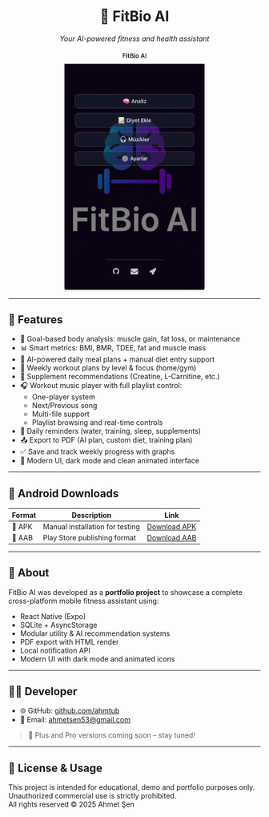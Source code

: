 
<h1 align="center">🧠 FitBio AI</h1>
<p align="center"><em>Your AI-powered fitness and health assistant</em></p>

<p align="center">
  <img src="assets/FitBio_AI.jpeg" alt="FitBio AI Screenshot" width="280"/>
</p>

---

## 🚀 Features

- 🎯 Goal-based body analysis: muscle gain, fat loss, or maintenance
- 📊 Smart metrics: BMI, BMR, TDEE, fat and muscle mass
- 🧬 AI-powered daily meal plans + manual diet entry support
- 💪 Weekly workout plans by level & focus (home/gym)
- 💊 Supplement recommendations (Creatine, L-Carnitine, etc.)
- 🎧 Workout music player with full playlist control:
  - One-player system
  - Next/Previous song
  - Multi-file support
  - Playlist browsing and real-time controls
- 🔔 Daily reminders (water, training, sleep, supplements)
- 📤 Export to PDF (AI plan, custom diet, training plan)
- ✅ Save and track weekly progress with graphs
- 🌙 Modern UI, dark mode and clean animated interface

---

## 📲 Android Downloads

| Format | Description                  | Link |
|--------|------------------------------|------|
| 🔹 APK  | Manual installation for testing | [Download APK](-) |
| 🔸 AAB  | Play Store publishing format    | [Download AAB](-) |

---

## 🧠 About

FitBio AI was developed as a **portfolio project** to showcase a complete cross-platform mobile fitness assistant using:
- React Native (Expo)
- SQLite + AsyncStorage
- Modular utility & AI recommendation systems
- PDF export with HTML render
- Local notification API
- Modern UI with dark mode and animated icons

---

## 👨‍💻 Developer

- 🌐 GitHub: [github.com/ahmtub](https://github.com/ahmtub)
- 📧 Email: ahmetsen53@gmail.com

> 🚀 Plus and Pro versions coming soon – stay tuned!

---

## 📜 License & Usage

This project is intended for educational, demo and portfolio purposes only.  
Unauthorized commercial use is strictly prohibited.  
All rights reserved © 2025 Ahmet Şen
